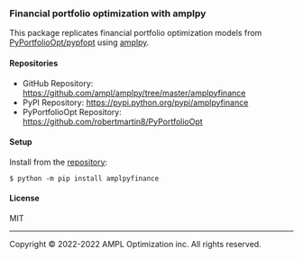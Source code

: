 ### Financial portfolio optimization with amplpy

This package replicates financial portfolio optimization models 
from [PyPortfolioOpt/pypfopt](https://github.com/robertmartin8/PyPortfolioOpt) using [amplpy](https://github.com/ampl/amplpy).

#### Repositories

- GitHub Repository: https://github.com/ampl/amplpy/tree/master/amplpyfinance
- PyPI Repository: https://pypi.python.org/pypi/amplpyfinance
- PyPortfolioOpt Repository: https://github.com/robertmartin8/PyPortfolioOpt

#### Setup

Install from the [repository](https://pypi.python.org/pypi/amplpyfinance):
```
$ python -m pip install amplpyfinance
```

#### License

MIT

***
Copyright © 2022-2022 AMPL Optimization inc. All rights reserved.
